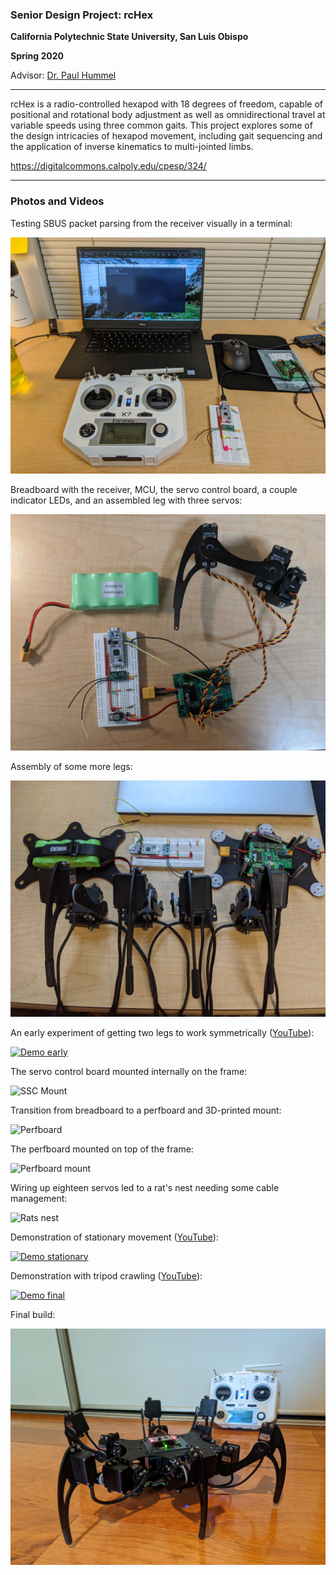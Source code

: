 ### Senior Design Project: rcHex

**California Polytechnic State University, San Luis Obispo**

**Spring 2020**

Advisor: [Dr. Paul Hummel](https://ee.calpoly.edu/faculty/phummel/)

---

rcHex is a radio-controlled hexapod with 18 degrees of freedom, capable 
of positional and rotational body adjustment as well as omnidirectional 
travel at variable speeds using three common gaits. This project 
explores some of the design intricacies of hexapod movement, including 
gait sequencing and the application of inverse kinematics to 
multi-jointed limbs.

https://digitalcommons.calpoly.edu/cpesp/324/

---
### Photos and Videos

Testing SBUS packet parsing from the receiver visually in a terminal:

![SBUS Parsing](./images/sbus_parsing.jpg)

Breadboard with the receiver, MCU, the servo control board, a couple indicator LEDs, and an assembled leg with three servos:

![Breadboard](./images/breadboard_single_leg.jpg)

Assembly of some more legs:

![Leg assembly](./images/leg_assembly.jpg)

An early experiment of getting two legs to work symmetrically ([YouTube](https://youtu.be/MIwPTrWXzRw)):

[![Demo early](https://img.youtube.com/vi/MIwPTrWXzRw/0.jpg)](https://www.youtube.com/watch?v=MIwPTrWXzRw)

The servo control board mounted internally on the frame:

![SSC Mount](./images/ssc_mount.jpg)

Transition from breadboard to a perfboard and 3D-printed mount:

![Perfboard](./images/perfboard.jpg)

The perfboard mounted on top of the frame:

![Perfboard mount](./images/perfboard_mount.jpg)

Wiring up eighteen servos led to a rat's nest needing some cable management:

![Rats nest](./images/rats_nest.jpg)

Demonstration of stationary movement ([YouTube](https://youtu.be/4tuCYG-LBBU)):

[![Demo stationary](https://img.youtube.com/vi/4tuCYG-LBBU/0.jpg)](https://www.youtube.com/watch?v=4tuCYG-LBBU)

Demonstration with tripod crawling ([YouTube](https://youtu.be/dFqTliT88VE)):

[![Demo final](https://img.youtube.com/vi/dFqTliT88VE/0.jpg)](https://www.youtube.com/watch?v=dFqTliT88VE)

Final build:

![Final photo](./images/final.jpg)
